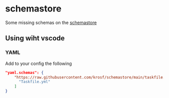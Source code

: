 # schemastore

Some missing schemas on the [schemastore](https://www.schemastore.org)

## Using wiht vscode

### YAML

Add to your config the following

```json
"yaml.schemas": {
    "https://raw.githubusercontent.com/krosf/schemastore/main/taskfile.schema.json": [
      "Taskfile.yml"
    ]
}
```

